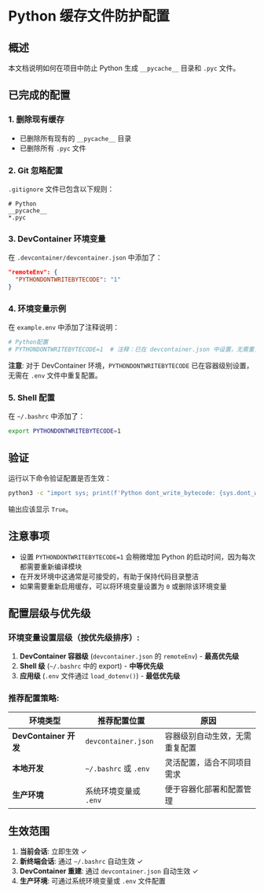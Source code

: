 # Python 缓存文件防护配置

## 概述

本文档说明如何在项目中防止 Python 生成 `__pycache__` 目录和 `.pyc` 文件。

## 已完成的配置

### 1. 删除现有缓存

- 已删除所有现有的 `__pycache__` 目录
- 已删除所有 `.pyc` 文件

### 2. Git 忽略配置

`.gitignore` 文件已包含以下规则：

```
# Python
__pycache__
*.pyc
```

### 3. DevContainer 环境变量

在 `.devcontainer/devcontainer.json` 中添加了：

```json
"remoteEnv": {
  "PYTHONDONTWRITEBYTECODE": "1"
}
```

### 4. 环境变量示例

在 `example.env` 中添加了注释说明：

```bash
# Python配置
# PYTHONDONTWRITEBYTECODE=1  # 注释：已在 devcontainer.json 中设置，无需重复
```

**注意**: 对于 DevContainer 环境，`PYTHONDONTWRITEBYTECODE` 已在容器级别设置，无需在 `.env` 文件中重复配置。

### 5. Shell 配置

在 `~/.bashrc` 中添加了：

```bash
export PYTHONDONTWRITEBYTECODE=1
```

## 验证

运行以下命令验证配置是否生效：

```bash
python3 -c "import sys; print(f'Python dont_write_bytecode: {sys.dont_write_bytecode}')"
```

输出应该显示 `True`。

## 注意事项

- 设置 `PYTHONDONTWRITEBYTECODE=1` 会稍微增加 Python 的启动时间，因为每次都需要重新编译模块
- 在开发环境中这通常是可接受的，有助于保持代码目录整洁
- 如果需要重新启用缓存，可以将环境变量设置为 `0` 或删除该环境变量

## 配置层级与优先级

### 环境变量设置层级（按优先级排序）:

1. **DevContainer 容器级** (`devcontainer.json` 的 `remoteEnv`) - **最高优先级**
2. **Shell 级** (`~/.bashrc` 中的 export) - **中等优先级**
3. **应用级** (`.env` 文件通过 `load_dotenv()`) - **最低优先级**

### 推荐配置策略:

| 环境类型              | 推荐配置位置          | 原因                           |
| --------------------- | --------------------- | ------------------------------ |
| **DevContainer 开发** | `devcontainer.json`   | 容器级别自动生效，无需重复配置 |
| **本地开发**          | `~/.bashrc` 或 `.env` | 灵活配置，适合不同项目需求     |
| **生产环境**          | 系统环境变量或 `.env` | 便于容器化部署和配置管理       |

## 生效范围

1. **当前会话**: 立即生效 ✓
2. **新终端会话**: 通过 `~/.bashrc` 自动生效 ✓
3. **DevContainer 重建**: 通过 `devcontainer.json` 自动生效 ✓
4. **生产环境**: 可通过系统环境变量或 `.env` 文件配置
